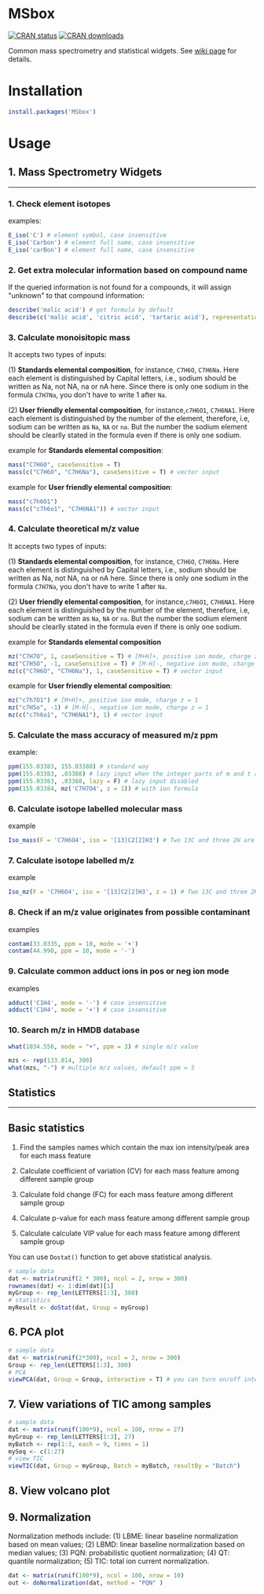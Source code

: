 # MSbox

[![CRAN status](http://www.r-pkg.org/badges/version/MSbox)](https://cran.r-project.org/package=MSbox) 
[![CRAN downloads](http://cranlogs.r-pkg.org/badges/grand-total/MSbox)](https://cran.r-project.org/package=MSbox)

Common mass spectrometry and statistical widgets. See [wiki page](https://github.com/YonghuiDong/MSbox/wiki/Usage) for details.

# Installation

```r
install.packages('MSbox')
```

# Usage

## 1. Mass Spectrometry Widgets
-----------------------

### 1. Check element isotopes

examples:

```r
E_iso('C') # element symbol, case insensitive
E_iso('Carbon') # element full name, case insensitive
E_iso('carBon') # element full name, case insensitive
```

### 2. Get extra molecular information based on compound name

If the queried information is not found for a compounds, it will assign "unknown" to that compound information:
```r
describe('malic acid') # get formula by default
describe(c('malic acid', 'citric acid', 'tartaric acid'), representation = "smiles") # get smiles
```

### 3. Calculate monoisitopic mass

It accepts two types of inputs: 

(1) **Standards elemental composition**, for instance, `C7H6O`, `C7H6Na`. Here each element is distinguished by Capital letters, i.e., sodium should be written as Na, not NA, na or nA here. Since there is only one sodium in the formula `C7H7Na`, you don't have to write 1 after `Na`. 

(2) **User friendly elemental composition**, for instance,`c7H6O1`, `C7H6NA1`. Here each element is distinguished by the number of the element, therefore, i.e, sodium can be written as `Na`, `NA` or `na`. But the number the sodium element should be clearlly stated in the formula even if there is only one sodium. 

example for **Standards elemental composition**:

```r
mass("C7H6O", caseSensitive = T)
mass(c("C7H6O", "C7H6Na"), caseSensitive = T) # vector input
```

example for **User friendly elemental composition**:

```r
mass("c7h6O1")
mass(c("c7h6o1", "C7H6NA1")) # vector input
```

### 4. Calculate theoretical m/z value

It accepts two types of inputs: 

(1) **Standards elemental composition**, for instance, `C7H6O`, `C7H6Na`. Here each element is distinguished by Capital letters, i.e., sodium should be written as Na, not NA, na or nA here. Since there is only one sodium in the formula `C7H7Na`, you don't have to write 1 after `Na`. 

(2) **User friendly elemental composition**, for instance,`c7H6O1`, `C7H6NA1`. Here each element is distinguished by the number of the element, therefore, i.e, sodium can be written as `Na`, `NA` or `na`. But the number the sodium element should be clearlly stated in the formula even if there is only one sodium. 

example for **Standards elemental composition**

```r
mz("C7H7O", 1, caseSensitive = T) # [M+H]+, positive ion mode, charge z = 1
mz("C7H5O", -1, caseSensitive = T) # [M-H]-, negative ion mode, charge z = 1
mz(c("C7H6O", "C7H6Na"), 1, caseSensitive = T) # vector input
```

example for **User friendly elemental composition**:

```r
mz("c7h7O1") # [M+H]+, positive ion mode, charge z = 1
mz("c7H5o", -1) # [M-H]-, negative ion mode, charge z = 1
mz(c("c7h6o1", "C7H6NA1"), 1) # vector input
```

### 5. Calculate the mass accuracy of measured m/z ppm

example:

```r
ppm(155.03383, 155.03388) # standard way
ppm(155.03383, .03388) # lazy input when the integer parts of m and t are the same
ppm(155.03383, .03388, lazy = F) # lazy input disabled
ppm(155.03384, mz('C7H7O4', z = 1)) # with ion formula
```


### 6. Calculate isotope labelled molecular mass

example

```r
Iso_mass(F = 'C7H6O4', iso = '[13]C2[2]H3') # Two 13C and three 2H are labled. Case insensitive.
```

### 7. Calculate isotope labelled m/z

example

```r
Iso_mz(F = 'C7H6O4', iso = '[13]C2[2]H3', z = 1) # Two 13C and three 2H are labled. Case insensitive.
```

### 8. Check if an m/z value originates from possible contaminant

examples

```r
contam(33.0335, ppm = 10, mode = '+')
contam(44.998, ppm = 10, mode = '-')
```

### 9. Calculate common adduct ions in pos or neg ion mode

examples

```r
adduct('C1H4', mode = '-') # case insensitive
adduct('C1H4', mode = '+') # case insensitive
```

### 10. Search m/z in HMDB database

```r
what(1034.556, mode = "+", ppm = 3) # single m/z value

mzs <- rep(133.014, 300)
what(mzs, "-") # multiple m/z values, default ppm = 5
```

## Statistics
-----------------------
## Basic statistics

1. Find the samples names which contain the max ion intensity/peak area for each mass feature

2. Calculate coefficient of variation (CV) for each mass feature among different sample group

3. Calculate fold change (FC) for each mass feature among different sample group

4. Calculate p-value for each mass feature among different sample group

5. Calculate calculate VIP value for each mass feature among different sample group

You can use `Dostat()` function to get above statistical analysis.

``` r
# sample data
dat <- matrix(runif(2 * 300), ncol = 2, nrow = 300)
rownames(dat) <- 1:dim(dat)[1]
myGroup <- rep_len(LETTERS[1:3], 300)
# statistics
myResult <- doStat(dat, Group = myGroup)
```

## 6. PCA plot
``` r
# sample data
dat <- matrix(runif(2*300), ncol = 2, nrow = 300)
Group <- rep_len(LETTERS[1:3], 300)
# PCA
viewPCA(dat, Group = Group, interactive = T) # you can turn on/off interactive plot using interactive = T/F
```

## 7. View variations of TIC among samples

``` r
# sample data
dat <- matrix(runif(100*9), ncol = 100, nrow = 27)
myGroup <- rep_len(LETTERS[1:3], 27)
myBatch <- rep(1:3, each = 9, times = 1)
mySeq <- c(1:27)
# view TIC
viewTIC(dat, Group = myGroup, Batch = myBatch, resultBy = "Batch")
```

## 8. View volcano plot


## 9. Normalization

Normalization methods include: (1) LBME: linear baseline normalization based on mean values; (2) LBMD: linear baseline normalization based on median values; (3) PQN: probabilistic quotient normalization; (4) QT: quantile normalization; (5) TIC: total ion current normalization.

``` r
dat <- matrix(runif(100*9), ncol = 100, nrow = 10)
out <- doNormalization(dat, method = "PQN" )
```
